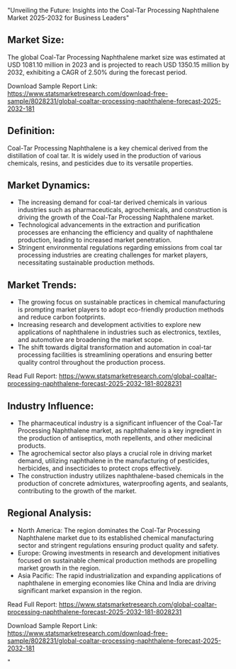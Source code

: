 <html>

"Unveiling the Future: Insights into the Coal-Tar Processing Naphthalene Market 2025-2032 for Business Leaders"

<h2>Market Size:</h2>
<p>The global Coal-Tar Processing Naphthalene market size was estimated at USD 1081.10 million in 2023 and is projected to reach USD 1350.15 million by 2032, exhibiting a CAGR of 2.50% during the forecast period.</p>
<p>Download Sample Report Link: <a href='https://www.statsmarketresearch.com/download-free-sample/8028231/global-coaltar-processing-naphthalene-forecast-2025-2032-181'>https://www.statsmarketresearch.com/download-free-sample/8028231/global-coaltar-processing-naphthalene-forecast-2025-2032-181</a></p>

<h2>Definition:</h2>
<p>Coal-Tar Processing Naphthalene is a key chemical derived from the distillation of coal tar. It is widely used in the production of various chemicals, resins, and pesticides due to its versatile properties.</p>

<h2>Market Dynamics:</h2>
<ul>
<li>The increasing demand for coal-tar derived chemicals in various industries such as pharmaceuticals, agrochemicals, and construction is driving the growth of the Coal-Tar Processing Naphthalene market.</li>
<li>Technological advancements in the extraction and purification processes are enhancing the efficiency and quality of naphthalene production, leading to increased market penetration.</li>
<li>Stringent environmental regulations regarding emissions from coal tar processing industries are creating challenges for market players, necessitating sustainable production methods.</li>
</ul>

<h2>Market Trends:</h2>
<ul>
<li>The growing focus on sustainable practices in chemical manufacturing is prompting market players to adopt eco-friendly production methods and reduce carbon footprints.</li>
<li>Increasing research and development activities to explore new applications of naphthalene in industries such as electronics, textiles, and automotive are broadening the market scope.</li>
<li>The shift towards digital transformation and automation in coal-tar processing facilities is streamlining operations and ensuring better quality control throughout the production process.</li>
</ul>
<p>Read Full Report: <a href='https://www.statsmarketresearch.com/global-coaltar-processing-naphthalene-forecast-2025-2032-181-8028231'>https://www.statsmarketresearch.com/global-coaltar-processing-naphthalene-forecast-2025-2032-181-8028231</a></p>

<h2>Industry Influence:</h2>
<ul>
<li>The pharmaceutical industry is a significant influencer of the Coal-Tar Processing Naphthalene market, as naphthalene is a key ingredient in the production of antiseptics, moth repellents, and other medicinal products.</li>
<li>The agrochemical sector also plays a crucial role in driving market demand, utilizing naphthalene in the manufacturing of pesticides, herbicides, and insecticides to protect crops effectively.</li>
<li>The construction industry utilizes naphthalene-based chemicals in the production of concrete admixtures, waterproofing agents, and sealants, contributing to the growth of the market.</li>
</ul>

<h2>Regional Analysis:</h2>
<ul>
<li>North America: The region dominates the Coal-Tar Processing Naphthalene market due to its established chemical manufacturing sector and stringent regulations ensuring product quality and safety.</li>
<li>Europe: Growing investments in research and development initiatives focused on sustainable chemical production methods are propelling market growth in the region.</li>
<li>Asia Pacific: The rapid industrialization and expanding applications of naphthalene in emerging economies like China and India are driving significant market expansion in the region.</li>
</ul>
<p>Read Full Report: <a href='https://www.statsmarketresearch.com/global-coaltar-processing-naphthalene-forecast-2025-2032-181-8028231'>https://www.statsmarketresearch.com/global-coaltar-processing-naphthalene-forecast-2025-2032-181-8028231</a></p>
<p>Download Sample Report Link: <a href='https://www.statsmarketresearch.com/download-free-sample/8028231/global-coaltar-processing-naphthalene-forecast-2025-2032-181'>https://www.statsmarketresearch.com/download-free-sample/8028231/global-coaltar-processing-naphthalene-forecast-2025-2032-181</a></p>
</html>"
